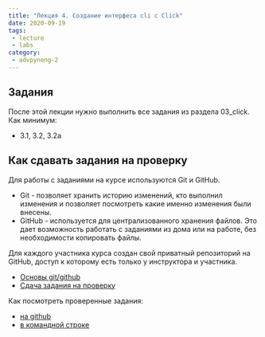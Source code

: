 ```yaml
---
title: "Лекция 4. Создание интерфеса cli с Click"
date: 2020-09-19
tags:
 - lecture
 - labs
category:
 - advpyneng-2
---
```


## Задания

После этой лекции нужно выполнить все задания из раздела 03_click.
Как минимум:

* 3.1, 3.2, 3.2a

## Как сдавать задания на проверку

Для работы с заданиями на курсе используются Git и GitHub.

* Git - позволяет хранить историю изменений, кто выполнил изменения и позволяет посмотреть какие именно изменения были внесены.
* GitHub - используется для централизованного хранения файлов. Это дает возможность работать с заданиями из дома или на работе, без необходимости копировать файлы.

Для каждого участника курса создан свой приватный репозиторий на GitHub, доступ к которому есть только у инструктора и участника.


* [Основы git/github](https://advpyneng.github.io/docs/git-github-course/)
* [Сдача задания на проверку](https://advpyneng.github.io/docs/task-check/)

Как посмотреть проверенные задания:

* [на github](https://advpyneng.github.io/docs/task-check-github/)
* [в командной строке](https://advpyneng.github.io/docs/checked-tasks-git/)


